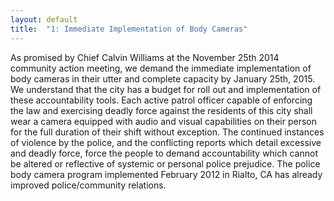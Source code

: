 ```yaml
---
layout: default
title:  "1: Immediate Implementation of Body Cameras"
---
```

 As promised by Chief Calvin Williams at the November 25th 2014 community action meeting, we demand the immediate implementation of body cameras in their utter and complete capacity by January 25th, 2015. We understand that the city has a budget for roll out and implementation of these accountability tools. Each active patrol officer capable of enforcing the law and exercising deadly force against the residents of this city shall wear a camera equipped with audio and visual capabilities on their person for the full duration of their shift without exception. The continued instances of violence by the police, and the conflicting reports which detail excessive and deadly force, force the people to demand accountability which cannot be altered or reflective of systemic or personal police prejudice. The police body camera program implemented February 2012 in Rialto, CA has already improved police/community relations. 
